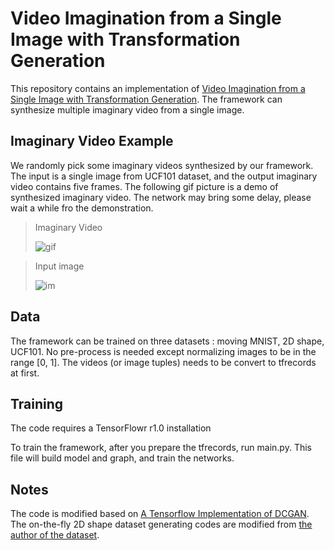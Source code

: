 # Video Imagination from a Single Image with Transformation Generation
This repository contains an implementation of [Video Imagination from a Single Image with Transformation Generation](https://dl.acm.org/citation.cfm?id=3126737). The framework can synthesize multiple imaginary video from a single image.

## Imaginary Video Example
We randomly pick some imaginary videos synthesized by our framework. The input is a single image from UCF101 dataset, and the output imaginary video contains five frames.
The following gif picture is a demo of synthesized imaginary video. The network may bring some delay, please wait a while fro the demonstration.
> Imaginary Video 
> 
> ![gif](https://github.com/gitpub327/VideoImagination/blob/master/Imaginary_Video.gif)

> Input image
> 
>![im](https://github.com/gitpub327/VideoImagination/blob/master/Example_of_Input_Image.png)


## Data
The framework can be trained on three datasets : moving MNIST, 2D shape, UCF101. No pre-process is needed except normalizing images to be in the range [0, 1].
The videos (or image tuples) needs to be convert to tfrecords at first. 
## Training
The code requires a TensorFlowr r1.0 installation

To train the framework, after you prepare the tfrecords, run main.py. This file will build model and graph, and train the networks.

## Notes
The code is modified based on [A Tensorflow Implementation of DCGAN](https://github.com/bamos/dcgan-completion.tensorflow).  The on-the-fly 2D shape dataset generating codes are modified from [the author of the dataset](https://github.com/tensorflow/models/tree/master/next_frame_prediction).

